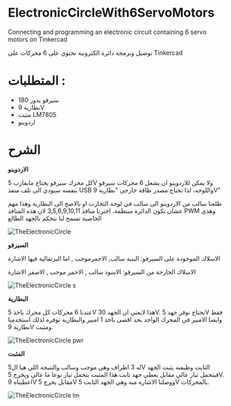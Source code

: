 # ElectronicCircleWith6ServoMotors
Connecting and programming an electronic circuit containing 6 servo motors on Tinkercad

توصيل وبرمجة دائرة الكترونية تحتوي على 6 محركات على Tinkercad
# المتطلبات :
- سيرفو يدور 180
- بطارية 9V
- مثبت LM7805
- اردوينو

# الشرح 

**الاردوينو**

كل محرك سيرفو يحتاج مايقارب 5V ولا يمكن للاردوينو ان يشغل 6 محركات سيرفو بنفسه سيودي الى تلف منفذ USB واللوحه، لذا نحتاج مصدر طاقة خارجي "بطارية 9V"

طلعنا سالب من الاردوينو الى سالب في لوحة التجارب او بالاصح الى البطارية وهذا مهم عشان تكون الدائرة منتظمة.
اخترنا منافذ 3,5,6,9,10,11 لان هذه المنافذ PWM وهذي الخاصية تسمح لنا نتحكم بالجهد الطالع


  
  ![TheElectronicCircle](https://github.com/iSarh/ElectronicCircleWith6ServoMotors/assets/63901303/4b48e0ca-4f42-40a8-8b58-600cc67d6ee6)



 **السيرفو**
 
  الاسلاك الموجودة على السيرفو: البنية سالب, الاحمرموجب , اما البرتقالية فيها الاشارة
  
  الاسلاك الخارجة من السيرفو: الاسود سالب , الاحمر موجب , الاصفر الاشارة

  
  ![TheElectronicCircle s](https://github.com/iSarh/ElectronicCircleWith6ServoMotors/assets/63901303/5ab68b8d-e0f9-4c6c-a2d9-044d7e7d5488)



**البطارية**

عندنا 6 محركات كل محرك ياخذ 5V هذا لايعني ان الجهد 30V. نحتاج نوفر جهد 5V فقط وايضا الامبير في المحرك الواحد بحد اقصى ياخذ 1 امبير والبطارية توفره لذلك استخدمنا بطارية 9V ومثبت.

![TheElectronicCircle pwr](https://github.com/iSarh/ElectronicCircleWith6ServoMotors/assets/63901303/f4ee3408-59a6-4dc6-bb8b-546b040ac3c1)


**المثبت**

له 3 اطراف وهي موجب وسالب والنتيجة اللي هيا ال5V الثابت
وظيفته يثبت الجهد فيتحمل تيار عالي مقابل يعطي جهد ثابت.هذا المثبت يتحمل تيار نوعا ما عالي ويخرج 5V. اعطيناه 9V مقابل يخرج 5V ووصلنا الاشاره منه وهي الجهد الثابت 5V بالمحركات.


  
![TheElectronicCircle lm](https://github.com/iSarh/ElectronicCircleWith6ServoMotors/assets/63901303/808d0853-4a34-4e60-a566-bd6023337552)

  

 
